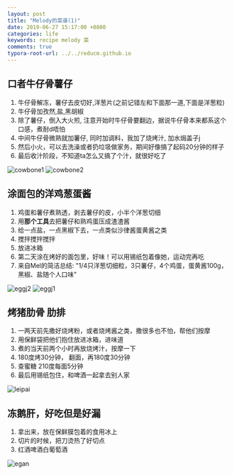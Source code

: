 ```yaml
---
layout: post
title: "Melody的菜谱(1)"
date: 2019-06-27 15:17:00 +0800
categories: life
keywords: recipe melody 菜
comments: true
typora-root-url: ../../reducm.github.io
---
```


## 口者牛仔骨薯仔

1. 牛仔骨解冻，薯仔去皮切好,洋葱片(之前记错左和下面那一道,下面是洋葱粒)
2. 牛仔骨加孜然,盐,黑胡椒
3. 除了薯仔，倒入大火煎, 注意开始时牛仔骨要翻边，据说牛仔骨本来都系这个口感，煮耐d唔怕
4. 中间牛仔骨微熟就加薯仔, 同时加调料，我加了烧烤汁, 加水焗盖子j
5. 然后小火，可以去洗澡或者扔垃圾做家务，期间好像搞了起码20分钟的样子
6. 最后收汁阶段，不知道ta怎么又搞了个汁，就很好吃了

![cowbone1](/assets/cowbone1.jpeg)
![cowbone2](/assets/cowbone2.jpeg)


## 涂面包的洋鸡葱蛋酱

1. 鸡蛋和薯仔煮熟透，剥去薯仔的皮，小半个洋葱切细
2. 用**那个工具**去把薯仔和熟鸡蛋压成渣渣酱
3. 给一点盐，一点黑椒下去，一点类似沙律酱蛋黄酱之类
4. 搅拌搅拌搅拌
5. 放进冰箱
6. 第二天涂在烤好的面包里，好味！可以用锡纸包着像她，运动完再吃
7. 来自Mel的简洁总结: "1/4只洋葱切细粒，3只薯仔，4个鸡蛋，蛋黄酱100g，黑椒、盐随个人口味"

![eggj2](/assets/eggj2.jpeg)
![eggj1](/assets/eggj1.jpeg)

## 烤猪肋骨 肋排

1. 一两天前先撒好烧烤粉，或者烧烤酱之类，撒很多也不怕，帮他们按摩
2. 用保鲜袋把他们抱住放进冰箱，进味道
3. 煮的当天前两个小时再放烧烤汁，按摩一下
4. 180度烤30分钟， 翻面，再180度30分钟
5. 查蜜糖 210度每面5分钟
6. 最后用锡纸包住，和啤酒一起拿去别人家

![leipai](/assets/leipai.jpeg)

## 冻鹅肝，好吃但是好漏

1. 拿出来，放在保鲜膜包着的食用冰上
2. 切片的时候，把刀烫热了好切点
3. 红酒啤酒白葡萄酒

![egan](/assets/egan.jpeg)